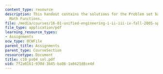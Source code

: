 ```yaml
---
content_type: resource
description: This handout contains the solutions for the Problem set based on Simple
  Math Functions.
file: /media/courses/16-01-unified-engineering-i-ii-iii-iv-fall-2005-spring-2006/7f2a0161930d3b45ba861a8421d8ce4d_c10_ps04_sol.pdf
file_type: application/pdf
learning_resource_types:
- Assignments
ocw_type: OCWFile
parent_title: Assignments
parent_type: CourseSection
resourcetype: Document
title: c10_ps04_sol.pdf
uid: 7f2a0161-930d-3b45-ba86-1a8421d8ce4d
---
```

